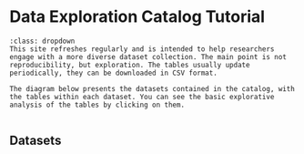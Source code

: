 # Data Exploration Catalog Tutorial

```{admonition} How this catalog works?
:class: dropdown
This site refreshes regularly and is intended to help researchers engage with a more diverse dataset collection. The main point is not reproducibility, but exploration. The tables usually update periodically, they can be downloaded in CSV format.

The diagram below presents the datasets contained in the catalog, with the tables within each dataset. You can see the basic explorative analysis of the tables by clicking on them.
```

```{include} mermaid.md
```

## Datasets

```{tableofcontents}
```
